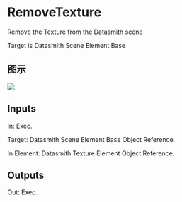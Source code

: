 # RemoveTexture

Remove the Texture from the Datasmith scene

Target is Datasmith Scene Element Base

## 图示

![]($-20221218-18404012.png)

## Inputs

In: Exec.

Target: Datasmith Scene Element Base Object Reference.

In Element: Datasmith Texture Element Object Reference.  

## Outputs

Out: Exec.


